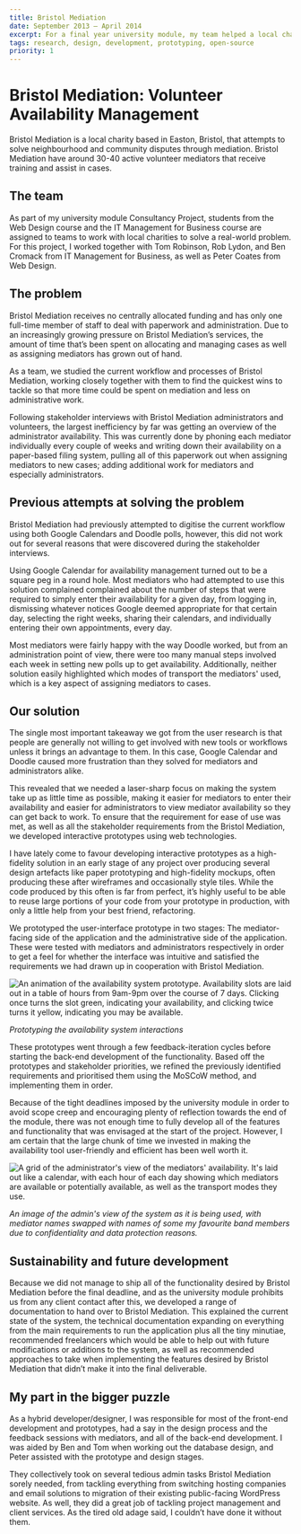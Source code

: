 ```yaml
---
title: Bristol Mediation
date: September 2013 – April 2014
excerpt: For a final year university module, my team helped a local charity design and build a tool to organise their volunteers.
tags: research, design, development, prototyping, open-source
priority: 1
---
```


# Bristol Mediation: Volunteer Availability Management

Bristol Mediation is a local charity based in Easton, Bristol, that attempts to solve neighbourhood and community disputes through mediation. Bristol Mediation have around 30-40 active volunteer mediators that receive training and assist in cases.

## The team

As part of my university module Consultancy Project, students from the Web Design course and the IT Management for Business course are assigned to teams to work with local charities to solve a real-world problem. For this project, I worked together with Tom Robinson, Rob Lydon, and Ben Cromack from IT Management for Business, as well as Peter Coates from Web Design.

## The problem

Bristol Mediation receives no centrally allocated funding and has only one full-time member of staff to deal with paperwork and administration. Due to an increasingly growing pressure on Bristol Mediation’s services, the amount of time that’s been spent on allocating and managing cases as well as assigning mediators has grown out of hand.

As a team, we studied the current workflow and processes of Bristol Mediation, working closely together with them to find the quickest wins to tackle so that more time could be spent on mediation and less on administrative work.

Following stakeholder interviews with Bristol Mediation administrators and volunteers, the largest inefficiency by far was getting an overview of the administrator availability. This was currently done by phoning each mediator individually every couple of weeks and writing down their availability on a paper-based filing system, pulling all of this paperwork out when assigning mediators to new cases; adding additional work for mediators and especially administrators.

## Previous attempts at solving the problem
Bristol Mediation had previously attempted to digitise the current workflow using both Google Calendars and Doodle polls, however, this did not work out for several reasons that were discovered during the stakeholder interviews.

Using Google Calendar for availability management turned out to be a square peg in a round hole. Most mediators who had attempted to use this solution complained complained about the number of steps that were required to simply enter their availability for a given day, from logging in, dismissing whatever notices Google deemed appropriate for that certain day, selecting the right weeks, sharing their calendars, and individually entering their own appointments, every day.

Most mediators were fairly happy with the way Doodle worked, but from an administration point of view, there were too many manual steps involved each week in setting new polls up to get availability. Additionally, neither solution easily highlighted which modes of transport the mediators' used, which is a key aspect of assigning mediators to cases.

## Our solution
The single most important takeaway we got from the user research is that people are generally not willing to get involved with new tools or workflows unless it brings an advantage to them. In this case, Google Calendar and Doodle caused more frustration than they solved for mediators and administrators alike.

This revealed that we needed a laser-sharp focus on making the system take up as little time as possible, making it easier for mediators to enter their availability and easier for administrators to view mediator availability so they can get back to work. To ensure that the requirement for ease of use was met, as well as all the stakeholder requirements from the Bristol Mediation, we developed interactive prototypes using web technologies.

I have lately come to favour developing interactive prototypes as a high-fidelity solution in an early stage of any project over producing several design artefacts like paper prototyping and high-fidelity mockups, often producing these after wireframes and occasionally style tiles. While the code produced by this often is far from perfect, it’s highly useful to be able to reuse large portions of your code from your prototype in production, with only a little help from your best friend, refactoring.

We prototyped the user-interface prototype in two stages: The mediator-facing side of the application and the administrative side of the application. These were tested with mediators and administrators respectively in order to get a feel for whether the interface was intuitive and satisfied the requirements we had drawn up in cooperation with Bristol Mediation.

![An animation of the availability system prototype. Availability slots are laid out in a table of hours from 9am-9pm over the course of 7 days. Clicking once turns the slot green, indicating your availability, and clicking twice turns it yellow, indicating you may be available.](//assets/images/content-images/bm.gif)

_Prototyping the availability system interactions_

These prototypes went through a few feedback-iteration cycles before starting the back-end development of the functionality. Based off the prototypes and stakeholder priorities, we refined the previously identified requirements and prioritised them using the MoSCoW method, and implementing them in order.

Because of the tight deadlines imposed by the university module in order to avoid scope creep and encouraging plenty of reflection towards the end of the module, there was not enough time to fully develop all of the features and functionality that was envisaged at the start of the project. However, I am certain that the large chunk of time we invested in making the availability tool user-friendly and efficient has been well worth it.

![A grid of the administrator's view of the mediators' availability. It's laid out like a calendar, with each hour of each day showing which mediators are available or potentially available, as well as the transport modes they use.](//assets/images/content-images/BM_availability_sample.png)

_An image of the admin's view of the system as it is being used, with mediator names swapped with names of some my favourite band members due to confidentiality and data protection reasons._

## Sustainability and future development
Because we did not manage to ship all of the functionality desired by Bristol Mediation before the final deadline, and as the university module prohibits us from any client contact after this, we developed a range of documentation to hand over to Bristol Mediation. This explained the current state of the system, the technical documentation expanding on everything from the main requirements to run the application plus all the tiny minutiae, recommended freelancers which would be able to help out with future modifications or additions to the system, as well as recommended approaches to take when implementing the features desired by Bristol Mediation that didn’t make it into the final deliverable.

## My part in the bigger puzzle
As a hybrid developer/designer, I was responsible for most of the front-end development and prototypes, had a say in the design process and the feedback sessions with mediators, and all of the back-end development. I was aided by Ben and Tom when working out the database design, and Peter assisted with the prototype and design stages.

They collectively took on several tedious admin tasks Bristol Mediation sorely needed, from tackling everything from switching hosting companies and email solutions to migration of their existing public-facing WordPress website. As well, they did a great job of tackling project management and client services. As the tired old adage said, I couldn’t have done it without them.
